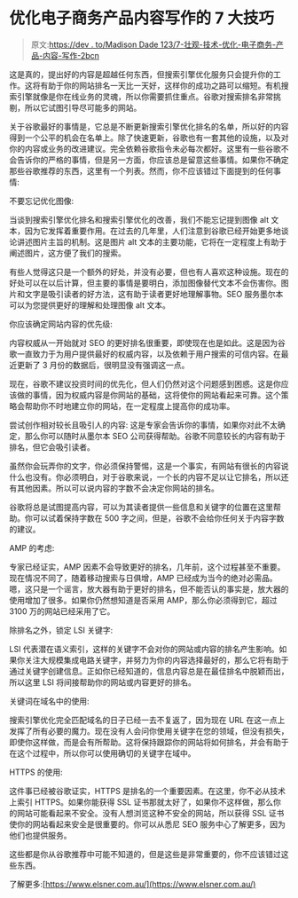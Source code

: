 # 优化电子商务产品内容写作的 7 大技巧

> 原文:[https://dev . to/Madison Dade 123/7-壮观-技术-优化-电子商务-产品-内容-写作-2bcn](https://dev.to/madisondade123/7-spectacular-techniques-to-optimize-e-commerce-product-content-writing-2bcn)

这是真的，提出好的内容是超越任何东西，但搜索引擎优化服务只会提升你的工作。这将有助于你的网站排名一天比一天好，这样你的成功之路可以缩短。有机搜索引擎就像是你在线业务的灵魂，所以你需要抓住重点。谷歌对搜索排名非常挑剔，所以它试图引导尽可能多的网站。

关于谷歌最好的事情是，它总是不断更新搜索引擎优化排名的名单，所以好的内容得到一个公平的机会在名单上。除了快速更新，谷歌也有一套其他的设施，以及对你的内容或业务的改进建议。完全依赖谷歌指令未必每次都好。这里有一些谷歌不会告诉你的严格的事情，但是另一方面，你应该总是留意这些事情。如果你不确定那些谷歌推荐的东西，这里有一个列表。然而，你不应该错过下面提到的任何事情:

不要忘记优化图像:

当谈到搜索引擎优化排名和搜索引擎优化的改善，我们不能忘记提到图像 alt 文本，因为它发挥着重要作用。在过去的几年里，人们注意到谷歌已经开始更多地谈论讲述图片主旨的机制。这是图片 alt 文本的主要功能，它将在一定程度上有助于阐述图片，这方便了我们的搜索。

有些人觉得这只是一个额外的好处，并没有必要，但也有人喜欢这种设施。现在的好处可以在以后计算，但主要的事情是要明白，添加图像替代文本不会伤害你。图片和文字是吸引读者的好方法，这有助于读者更好地理解事物。SEO 服务墨尔本可以为您提供更好的理解和处理图像 alt 文本。

你应该确定网站内容的优先级:

内容权威从一开始就对 SEO 的更好排名很重要，即使现在也是如此。这是因为谷歌一直致力于为用户提供最好的权威内容，以及依赖于用户搜索的可信内容。在最近更新了 3 月份的数据后，很明显没有强调这一点。

现在，谷歌不建议投资时间的优先化，但人们仍然对这个问题感到困惑。这是你应该做的事情，因为权威内容是你网站的基础，这将使你的网站看起来可靠。这个策略会帮助你不时地建立你的网站，在一定程度上提高你的成功率。

尝试创作相对较长且吸引人的内容:
这是专家会告诉你的事情，如果你对此不太确定，那么你可以随时从墨尔本 SEO 公司获得帮助。谷歌不同意较长的内容有助于排名，但它会吸引读者。

虽然你会玩弄你的文字，你必须保持警惕，这是一个事实，有网站有很长的内容说什么也没有。你必须明白，对于谷歌来说，一个长的内容不足以让它排名，所以还有其他因素。所以可以说内容的字数不会决定你网站的排名。

谷歌将总是试图提高内容，可以为其读者提供一些信息和关键字的位置在这里帮助。你可以试着保持字数在 500 字之间，但是，谷歌不会给你任何关于内容字数的建议。

AMP 的考虑:

专家已经证实，AMP 因素不会导致更好的排名，几年前，这个过程甚至不重要。现在情况不同了，随着移动搜索与日俱增，AMP 已经成为当今的绝对必需品。嗯，这只是一个谣言，放大器有助于更好的排名，但不能否认的事实是，放大器的使用增加了很多。如果你仍然想知道是否采用 AMP，那么你必须得到它，超过 3100 万的网站已经采用了它。

除排名之外，锁定 LSI 关键字:

LSI 代表潜在语义索引，这样的关键字不会对你的网站或内容的排名产生影响。如果你关注大规模集成电路关键字，并努力为你的内容选择最好的，那么它将有助于通过关键字创建信息。正如你已经知道的，信息内容总是在最佳排名中脱颖而出，所以这里 LSI 将间接帮助你的网站或内容更好的排名。

关键词在域名中的使用:

搜索引擎优化完全匹配域名的日子已经一去不复返了，因为现在 URL 在这一点上发挥了所有必要的魔力。现在没有人会问你使用关键字在您的领域，但没有损失，即使你这样做，而是会有所帮助。这将保持跟踪你的网站将如何排名，并会有助于在这个过程中，所以你可以使用确切的关键字在域中。

HTTPS 的使用:

这件事已经被谷歌证实，HTTPS 是排名的一个重要因素。在这里，你不必从技术上索引 HTTPS。如果你能获得 SSL 证书那就太好了，如果你不这样做，那么你的网站可能看起来不安全。没有人想浏览这种不安全的网站，所以获得 SSL 证书使你的网站看起来安全是很重要的。你可以从悉尼 SEO 服务中心了解更多，因为他们也提供服务。

这些都是你从谷歌推荐中可能不知道的，但是这些是非常重要的，你不应该错过这些东西。

了解更多:[https://www.elsner.com.au/](https://www.elsner.com.au/)